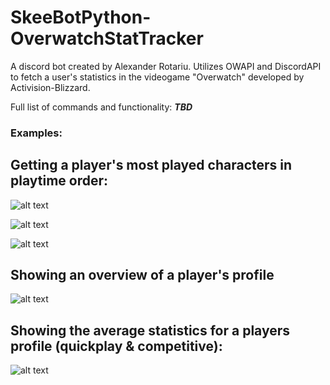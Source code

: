 # SkeeBotPython-OverwatchStatTracker

A discord bot created by Alexander Rotariu. Utilizes OWAPI and DiscordAPI to fetch a user's statistics in the videogame "Overwatch" developed by Activision-Blizzard.

Full list of commands and functionality: ***TBD***

### Examples:
## Getting a player's most played characters in playtime order:

![alt text](https://cdn.discordapp.com/attachments/737088061250207859/942327137539588096/unknown.png)

![alt text](https://cdn.discordapp.com/attachments/737088061250207859/942327718744293386/unknown.png)

![alt text](https://cdn.discordapp.com/attachments/737088061250207859/942327772536242197/unknown.png)

## Showing an overview of a player's profile

![alt text](https://cdn.discordapp.com/attachments/928730827611832340/944041515666268160/unknown.png)

## Showing the average statistics for a players profile (quickplay & competitive):

![alt text](https://media.discordapp.net/attachments/750865948004843541/960295904135508018/unknown.png?width=497&height=676)

